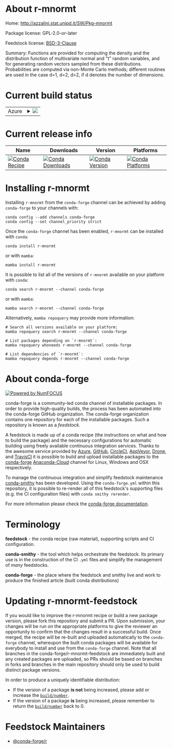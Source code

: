 About r-mnormt
==============

Home: http://azzalini.stat.unipd.it/SW/Pkg-mnormt

Package license: GPL-2.0-or-later

Feedstock license: [BSD-3-Clause](https://github.com/conda-forge/r-mnormt-feedstock/blob/main/LICENSE.txt)

Summary: Functions are provided for computing the density and the distribution function of multivariate normal and "t" random variables, and for generating random vectors sampled from these distributions. Probabilities are computed via non-Monte Carlo methods; different routines are used in the case d=1, d=2, d>2, if d denotes the number of dimensions.

Current build status
====================


<table>
    
  <tr>
    <td>Azure</td>
    <td>
      <details>
        <summary>
          <a href="https://dev.azure.com/conda-forge/feedstock-builds/_build/latest?definitionId=1369&branchName=main">
            <img src="https://dev.azure.com/conda-forge/feedstock-builds/_apis/build/status/r-mnormt-feedstock?branchName=main">
          </a>
        </summary>
        <table>
          <thead><tr><th>Variant</th><th>Status</th></tr></thead>
          <tbody><tr>
              <td>linux_64_r_base4.1</td>
              <td>
                <a href="https://dev.azure.com/conda-forge/feedstock-builds/_build/latest?definitionId=1369&branchName=main">
                  <img src="https://dev.azure.com/conda-forge/feedstock-builds/_apis/build/status/r-mnormt-feedstock?branchName=main&jobName=linux&configuration=linux_64_r_base4.1" alt="variant">
                </a>
              </td>
            </tr><tr>
              <td>linux_64_r_base4.2</td>
              <td>
                <a href="https://dev.azure.com/conda-forge/feedstock-builds/_build/latest?definitionId=1369&branchName=main">
                  <img src="https://dev.azure.com/conda-forge/feedstock-builds/_apis/build/status/r-mnormt-feedstock?branchName=main&jobName=linux&configuration=linux_64_r_base4.2" alt="variant">
                </a>
              </td>
            </tr><tr>
              <td>linux_aarch64_r_base4.1</td>
              <td>
                <a href="https://dev.azure.com/conda-forge/feedstock-builds/_build/latest?definitionId=1369&branchName=main">
                  <img src="https://dev.azure.com/conda-forge/feedstock-builds/_apis/build/status/r-mnormt-feedstock?branchName=main&jobName=linux&configuration=linux_aarch64_r_base4.1" alt="variant">
                </a>
              </td>
            </tr><tr>
              <td>linux_aarch64_r_base4.2</td>
              <td>
                <a href="https://dev.azure.com/conda-forge/feedstock-builds/_build/latest?definitionId=1369&branchName=main">
                  <img src="https://dev.azure.com/conda-forge/feedstock-builds/_apis/build/status/r-mnormt-feedstock?branchName=main&jobName=linux&configuration=linux_aarch64_r_base4.2" alt="variant">
                </a>
              </td>
            </tr><tr>
              <td>linux_ppc64le_r_base4.1</td>
              <td>
                <a href="https://dev.azure.com/conda-forge/feedstock-builds/_build/latest?definitionId=1369&branchName=main">
                  <img src="https://dev.azure.com/conda-forge/feedstock-builds/_apis/build/status/r-mnormt-feedstock?branchName=main&jobName=linux&configuration=linux_ppc64le_r_base4.1" alt="variant">
                </a>
              </td>
            </tr><tr>
              <td>linux_ppc64le_r_base4.2</td>
              <td>
                <a href="https://dev.azure.com/conda-forge/feedstock-builds/_build/latest?definitionId=1369&branchName=main">
                  <img src="https://dev.azure.com/conda-forge/feedstock-builds/_apis/build/status/r-mnormt-feedstock?branchName=main&jobName=linux&configuration=linux_ppc64le_r_base4.2" alt="variant">
                </a>
              </td>
            </tr><tr>
              <td>osx_64_r_base4.1</td>
              <td>
                <a href="https://dev.azure.com/conda-forge/feedstock-builds/_build/latest?definitionId=1369&branchName=main">
                  <img src="https://dev.azure.com/conda-forge/feedstock-builds/_apis/build/status/r-mnormt-feedstock?branchName=main&jobName=osx&configuration=osx_64_r_base4.1" alt="variant">
                </a>
              </td>
            </tr><tr>
              <td>osx_64_r_base4.2</td>
              <td>
                <a href="https://dev.azure.com/conda-forge/feedstock-builds/_build/latest?definitionId=1369&branchName=main">
                  <img src="https://dev.azure.com/conda-forge/feedstock-builds/_apis/build/status/r-mnormt-feedstock?branchName=main&jobName=osx&configuration=osx_64_r_base4.2" alt="variant">
                </a>
              </td>
            </tr><tr>
              <td>osx_arm64_r_base4.1</td>
              <td>
                <a href="https://dev.azure.com/conda-forge/feedstock-builds/_build/latest?definitionId=1369&branchName=main">
                  <img src="https://dev.azure.com/conda-forge/feedstock-builds/_apis/build/status/r-mnormt-feedstock?branchName=main&jobName=osx&configuration=osx_arm64_r_base4.1" alt="variant">
                </a>
              </td>
            </tr><tr>
              <td>osx_arm64_r_base4.2</td>
              <td>
                <a href="https://dev.azure.com/conda-forge/feedstock-builds/_build/latest?definitionId=1369&branchName=main">
                  <img src="https://dev.azure.com/conda-forge/feedstock-builds/_apis/build/status/r-mnormt-feedstock?branchName=main&jobName=osx&configuration=osx_arm64_r_base4.2" alt="variant">
                </a>
              </td>
            </tr><tr>
              <td>win_64</td>
              <td>
                <a href="https://dev.azure.com/conda-forge/feedstock-builds/_build/latest?definitionId=1369&branchName=main">
                  <img src="https://dev.azure.com/conda-forge/feedstock-builds/_apis/build/status/r-mnormt-feedstock?branchName=main&jobName=win&configuration=win_64_" alt="variant">
                </a>
              </td>
            </tr>
          </tbody>
        </table>
      </details>
    </td>
  </tr>
</table>

Current release info
====================

| Name | Downloads | Version | Platforms |
| --- | --- | --- | --- |
| [![Conda Recipe](https://img.shields.io/badge/recipe-r--mnormt-green.svg)](https://anaconda.org/conda-forge/r-mnormt) | [![Conda Downloads](https://img.shields.io/conda/dn/conda-forge/r-mnormt.svg)](https://anaconda.org/conda-forge/r-mnormt) | [![Conda Version](https://img.shields.io/conda/vn/conda-forge/r-mnormt.svg)](https://anaconda.org/conda-forge/r-mnormt) | [![Conda Platforms](https://img.shields.io/conda/pn/conda-forge/r-mnormt.svg)](https://anaconda.org/conda-forge/r-mnormt) |

Installing r-mnormt
===================

Installing `r-mnormt` from the `conda-forge` channel can be achieved by adding `conda-forge` to your channels with:

```
conda config --add channels conda-forge
conda config --set channel_priority strict
```

Once the `conda-forge` channel has been enabled, `r-mnormt` can be installed with `conda`:

```
conda install r-mnormt
```

or with `mamba`:

```
mamba install r-mnormt
```

It is possible to list all of the versions of `r-mnormt` available on your platform with `conda`:

```
conda search r-mnormt --channel conda-forge
```

or with `mamba`:

```
mamba search r-mnormt --channel conda-forge
```

Alternatively, `mamba repoquery` may provide more information:

```
# Search all versions available on your platform:
mamba repoquery search r-mnormt --channel conda-forge

# List packages depending on `r-mnormt`:
mamba repoquery whoneeds r-mnormt --channel conda-forge

# List dependencies of `r-mnormt`:
mamba repoquery depends r-mnormt --channel conda-forge
```


About conda-forge
=================

[![Powered by
NumFOCUS](https://img.shields.io/badge/powered%20by-NumFOCUS-orange.svg?style=flat&colorA=E1523D&colorB=007D8A)](https://numfocus.org)

conda-forge is a community-led conda channel of installable packages.
In order to provide high-quality builds, the process has been automated into the
conda-forge GitHub organization. The conda-forge organization contains one repository
for each of the installable packages. Such a repository is known as a *feedstock*.

A feedstock is made up of a conda recipe (the instructions on what and how to build
the package) and the necessary configurations for automatic building using freely
available continuous integration services. Thanks to the awesome service provided by
[Azure](https://azure.microsoft.com/en-us/services/devops/), [GitHub](https://github.com/),
[CircleCI](https://circleci.com/), [AppVeyor](https://www.appveyor.com/),
[Drone](https://cloud.drone.io/welcome), and [TravisCI](https://travis-ci.com/)
it is possible to build and upload installable packages to the
[conda-forge](https://anaconda.org/conda-forge) [Anaconda-Cloud](https://anaconda.org/)
channel for Linux, Windows and OSX respectively.

To manage the continuous integration and simplify feedstock maintenance
[conda-smithy](https://github.com/conda-forge/conda-smithy) has been developed.
Using the ``conda-forge.yml`` within this repository, it is possible to re-render all of
this feedstock's supporting files (e.g. the CI configuration files) with ``conda smithy rerender``.

For more information please check the [conda-forge documentation](https://conda-forge.org/docs/).

Terminology
===========

**feedstock** - the conda recipe (raw material), supporting scripts and CI configuration.

**conda-smithy** - the tool which helps orchestrate the feedstock.
                   Its primary use is in the construction of the CI ``.yml`` files
                   and simplify the management of *many* feedstocks.

**conda-forge** - the place where the feedstock and smithy live and work to
                  produce the finished article (built conda distributions)


Updating r-mnormt-feedstock
===========================

If you would like to improve the r-mnormt recipe or build a new
package version, please fork this repository and submit a PR. Upon submission,
your changes will be run on the appropriate platforms to give the reviewer an
opportunity to confirm that the changes result in a successful build. Once
merged, the recipe will be re-built and uploaded automatically to the
`conda-forge` channel, whereupon the built conda packages will be available for
everybody to install and use from the `conda-forge` channel.
Note that all branches in the conda-forge/r-mnormt-feedstock are
immediately built and any created packages are uploaded, so PRs should be based
on branches in forks and branches in the main repository should only be used to
build distinct package versions.

In order to produce a uniquely identifiable distribution:
 * If the version of a package **is not** being increased, please add or increase
   the [``build/number``](https://docs.conda.io/projects/conda-build/en/latest/resources/define-metadata.html#build-number-and-string).
 * If the version of a package **is** being increased, please remember to return
   the [``build/number``](https://docs.conda.io/projects/conda-build/en/latest/resources/define-metadata.html#build-number-and-string)
   back to 0.

Feedstock Maintainers
=====================

* [@conda-forge/r](https://github.com/conda-forge/r/)

